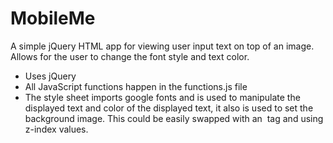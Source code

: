 # MobileMe
A simple jQuery HTML app for viewing user input text on top of an image. Allows for the user to change the font style and text color.

- Uses jQuery
- All JavaScript functions happen in the functions.js file
- The style sheet imports google fonts and is used to manipulate the displayed text and color of the displayed text, it also is used to set the background image. This could be easily swapped with an <img> tag and using z-index values.

